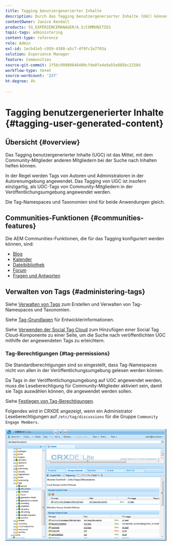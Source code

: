 ```yaml
---
title: Tagging benutzergenerierter Inhalte
description: Durch das Tagging benutzergenerierter Inhalte (UGC) können Community-Mitglieder anderen Mitgliedern bei der Suche nach Inhalten helfen.
contentOwner: Janice Kendall
products: SG_EXPERIENCEMANAGER/6.5/COMMUNITIES
topic-tags: administering
content-type: reference
role: Admin
exl-id: 1ecb41e5-c959-4380-a5c7-df9fc3a7703a
solution: Experience Manager
feature: Communities
source-git-commit: 1f56c99980846400cfde8fa4e9a55e885bc2258d
workflow-type: tm+mt
source-wordcount: '227'
ht-degree: 4%

---
```


# Tagging benutzergenerierter Inhalte {#tagging-user-generated-content}

## Übersicht {#overview}

Das Tagging benutzergenerierter Inhalte (UGC) ist das Mittel, mit dem Community-Mitglieder anderen Mitgliedern bei der Suche nach Inhalten helfen können.

In der Regel werden Tags von Autoren und Administratoren in der Autorenumgebung angewendet. Das Tagging von UGC ist insofern einzigartig, als UGC-Tags von Community-Mitgliedern in der Veröffentlichungsumgebung angewendet werden.

Die Tag-Namespaces und Taxonomien sind für beide Anwendungen gleich.

## Communities-Funktionen {#communities-features}

Die AEM Communities-Funktionen, die für das Tagging konfiguriert werden können, sind:

* [Blog](blog-feature.md)
* [Kalender](calendar.md)
* [Dateibibliothek](file-library.md)
* [Forum](forum.md#configuretheaddedforum)
* [Fragen und Antworten](working-with-qna.md)

## Verwalten von Tags {#administering-tags}

Siehe [Verwalten von Tags](../../help/sites-administering/tags.md#tagging-console) zum Erstellen und Verwalten von Tag-Namespaces und Taxonomien.

Siehe [Tag-Grundlagen](tag.md) für Entwicklerinformationen.

Siehe [Verwenden der Social Tag Cloud](tagcloud.md) zum Hinzufügen einer Social Tag Cloud-Komponente zu einer Seite, um die Suche nach veröffentlichten UGC mithilfe der angewendeten Tags zu erleichtern.

### Tag-Berechtigungen {#tag-permissions}

Die Standardberechtigungen sind so eingestellt, dass Tag-Namespaces nicht von allen in der Veröffentlichungsumgebung gelesen werden können.

Da Tags in der Veröffentlichungsumgebung auf UGC angewendet werden, muss die Leseberechtigung für Community-Mitglieder aktiviert sein, damit sie Tags auswählen können, die angewendet werden sollen.

Siehe [Festlegen von Tag-Berechtigungen](../../help/sites-administering/tags.md#setting-tag-permissions).

Folgendes wird in CRXDE angezeigt, wenn ein Administrator Leseberechtigungen auf `/etc/tag/discussions` für die Gruppe `Community Engage Members`.

![tag-permissions](assets/tag-permissions.png)
